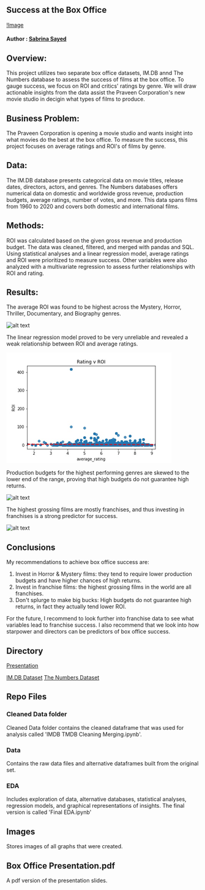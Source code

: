 ## Success at the Box Office
[!Image](<Screenshot 2024-10-04 at 1.39.25 AM.png>)

#### Author : [Sabrina Sayed](https://github.com/sabrinasayed99)

## Overview:

This project utilizes two separate box office datasets, IM.DB annd The Numbers database to assess the success of films at the box office. To gauge success, we focus on ROI and critics' ratings by genre. We will draw actionable insights from the data assist the Praveen Corporation's new movie studio in decigin what types of films to produce.

## Business Problem:
The Praveen Corporation is opening a movie studio and wants insight into what movies do the best at the box office. To measure the success, this project focuses on average ratings and ROI's of films by genre.

## Data:
 The IM.DB database presents categorical data on movie titles, release dates, directors, actors, and genres. The Numbers databases offers numerical data on domestic and worldwide gross revenue, production budgets, average ratings, number of votes, and more. This data spans films from 1960 to 2020 and covers both domestic and international films.

## Methods:
ROI was calculated based on the given gross revenue and production budget. The data was cleaned, filtered, and merged with pandas and SQL. Using statistical analyses and a linear regression model, average ratings and ROI were prioritized to measure success. Other variables were also analyzed with a multivariate regression to assess further relationships with ROI and rating.

 ## Results:
 The average ROI was found to be highest across the Mystery, Horror, Thriller, Documentary, and Biography genres. 
 
![alt text](https://file%2B.vscode-resource.vscode-cdn.net/Users/sabrinasayed/Documents/GitHub/Phase-2-Project/images/avg_ROI_by_genre.jpg?version%3D1728020105709)
 
 The linear regression model proved to be very unreliable and revealed a weak relationship between ROI and average ratings. 

 ![alt text](images/rating_ROI_model.jpg)
 
 Production budgets for the highest performing genres are skewed to the lower end of the range, proving that high budgets do not guarantee high returns. 

 ![alt text](distribution_budget.png)
 
 The highest grossing films are mostly franchises, and thus investing in franchises is a strong predictor for success.

 ![alt text](highest_grossing_films.jpg)

## Conclusions
My recommendations to achieve box office success are:
1. Invest in Horror & Mystery films: they tend to require lower production budgets and have higher chances of high returns.
2. Invest in franchise films: the highest grossing films in the world are all franchises.
4. Don't splurge to make big bucks: High budgets do not guarantee high returns, in fact they actually tend lower ROI. 

For the future, I recommend to look further into franchise data to see what variables lead to franchise success. I also recommend that we look into how starpower and directors can be predictors of box office success.

## Directory
[Presentation](https://www.canva.com/design/DAGSdLgdpUM/n7Qj7fD4kZpuT_7FptVAuQ/edit?utm_content=DAGSdLgdpUM&utm_campaign=designshare&utm_medium=link2&utm_source=sharebutton)

[IM.DB Dataset](https://www.imdb.com/)
[The Numbers Dataset](https://www.the-numbers.com/)

## Repo Files

### Cleaned Data folder
Cleaned Data folder contains the cleaned dataframe that was used for analysis called 'IMDB TMDB Cleaning Merging.ipynb'.
### Data
Contains the raw data files  and alternative dataframes built from the original set.
### EDA
Includes exploration of data, alternative databases, statistical analyses, regression models, and graphical representations of insights. The final version is called 'Final EDA.ipynb'
## Images
Stores images of all graphs that were created.
## Box Office Presentation.pdf
A pdf version of the presentation slides.
